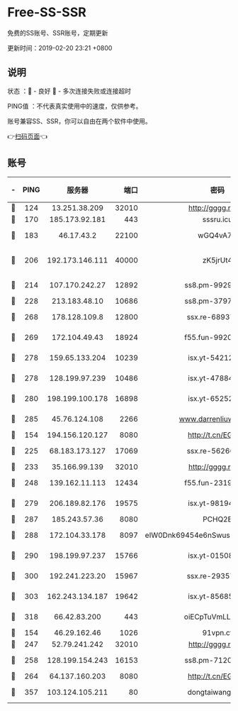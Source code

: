 # Free-SS-SSR

免费的SS账号、SSR账号，定期更新

更新时间：2019-02-20 23:21 +0800

## 说明

状态     ：🙂 - 良好 🙁 - 多次连接失败或连接超时

PING值   ：不代表真实使用中的速度，仅供参考。

账号兼容SS、SSR，你可以自由在两个软件中使用。

👉[扫码页面](https://liesauer.github.io/free-ss-ssr.github.io/)👈

## 账号

|-|PING|服务器|端口|密码|加密方式|区域|
|:----:|:----:|:-----:|-----:|:----:|:----:|:----:|
|🙂|124|13.251.38.209|32010|http://gggg.rocks|chacha20|SG|
|🙂|170|185.173.92.181|443|sssru.icu|rc4-md5|RU|
|🙂|183|46.17.43.2|22100|wGQ4vA7D|aes-256-gcm|RU|
|🙂|206|192.173.146.111|40000|zK5jrUt4|chacha20-ietf-poly1305|US|
|🙂|214|107.170.242.27|12892|ss8.pm-99298452|aes-256-cfb|US|
|🙂|228|213.183.48.10|10686|ss8.pm-37975412|rc4-md5|RU|
|🙂|268|178.128.109.8|12800|ssx.re-68937951|aes-256-cfb|SG|
|🙂|269|172.104.49.43|18924|f55.fun-99200457|aes-256-cfb|SG|
|🙂|278|159.65.133.204|10239|isx.yt-54212354|aes-256-cfb|SG|
|🙂|278|128.199.97.239|10486|isx.yt-47884262|aes-256-cfb|SG|
|🙂|280|198.199.100.178|16898|isx.yt-65252361|aes-256-cfb|US|
|🙂|285|45.76.124.108|2266|www.darrenliuwei.com|aes-256-cfb|AU|
|🙂|154|194.156.120.127|8080|http://t.cn/EGJIyrl|rc4-md5|RU|
|🙂|225|68.183.173.127|17069|ssx.re-56266440|aes-256-cfb|US|
|🙂|233|35.166.99.139|32010|http://gggg.rocks|chacha20|US|
|🙂|248|139.162.11.113|12434|f55.fun-23190804|aes-256-cfb|SG|
|🙂|279|206.189.82.176|19575|isx.yt-98194618|aes-256-cfb|SG|
|🙂|287|185.243.57.36|8080|PCHQ2E|rc4-md5|US|
|🙂|288|172.104.33.178|8097|eIW0Dnk69454e6nSwuspv9DmS201tQ0D|aes-256-cfb|SG|
|🙂|290|198.199.97.237|15766|isx.yt-01508812|aes-256-cfb|US|
|🙂|300|192.241.223.20|15967|ssx.re-29357040|aes-256-cfb|US|
|🙂|303|162.243.134.187|19642|isx.yt-85685509|aes-256-cfb|US|
|🙂|318|66.42.83.200|443|oiECpTuVmLLxk4Ts|aes-256-cfb|US|
|🙁|154|46.29.162.46|1026|91vpn.cf|rc4-md5|RU|
|🙁|247|52.79.241.242|32010|http://gggg.rocks|chacha20|KR|
|🙁|258|128.199.154.243|16153|ss8.pm-71203520|aes-256-cfb|SG|
|🙁|264|64.137.160.203|8080|http://t.cn/EGJIyrl|rc4-md5|CA|
|🙁|357|103.124.105.211|80|dongtaiwang.com|aes-256-cfb|US|
